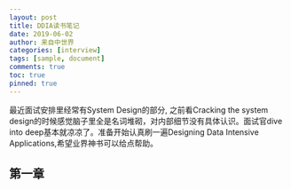 ```yaml
---
layout: post
title: DDIA读书笔记
date: 2019-06-02
author: 来自中世界
categories: [interview]
tags: [sample, document]
comments: true
toc: true
pinned: true
---
```

最近面试安排里经常有System Design的部分, 之前看Cracking the system design的时候感觉脑子里全是名词堆砌，对内部细节没有具体认识。面试官dive into deep基本就凉凉了。准备开始认真刷一遍Designing Data Intensive Applications,希望业界神书可以给点帮助。

## 第一章